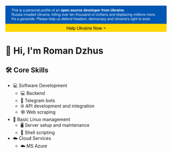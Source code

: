 [![Stand With Ukraine](https://raw.githubusercontent.com/vshymanskyy/StandWithUkraine/main/banner-personal-page.svg)](https://stand-with-ukraine.pp.ua)

# 👋 Hi, I'm Roman Dzhus

## 🛠️ Core Skills

- 💻 Software Development
  - 💻 Backend
  - 🤖 Telegram bots
  - 🌐 API development and integration
  - 🕸️ Web scraping
- 🐧 Basic Linux management
  - 🖥️ Server setup and maintenance
  - 📜 Shell scripting
- ☁️ Cloud Services
  - ☁️ MS Azure
